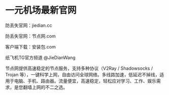 # 一元机场最新官网

防丢失官网：jiedian.cc

防丢失官网：节点网.com

客户端下载：安装包.com

纸飞机TG官方频道 @JieDianWang

节点网提供高速稳定的节点服务，支持多种协议（V2Ray / Shadowsocks / Trojan 等），一键科学上网，自由访问全球网络。多线路加速，低延迟不掉线，适用于电脑、手机、路由器。流量便宜，高速稳定，轻松应对学习、工作、娱乐需求，是您翻墙上网的不二之选。
